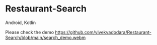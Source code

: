# Restaurant-Search
Android, Kotlin

Please check the demo
https://github.com/vivekvadodara/Restaurant-Search/blob/main/search_demo.webm
